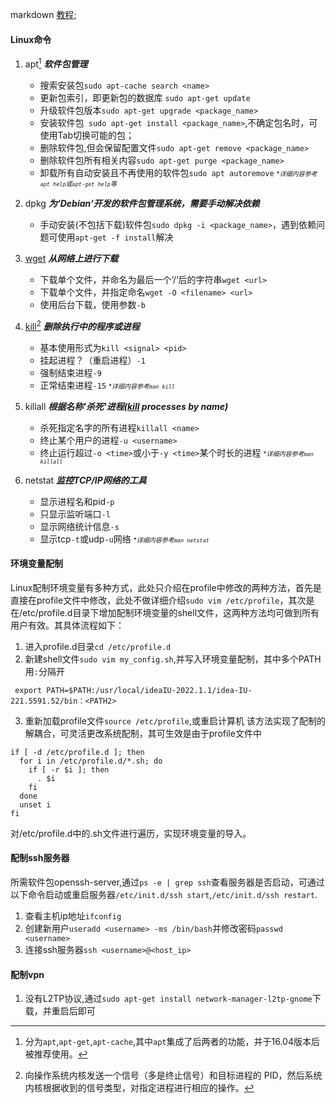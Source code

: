 markdown [教程](https://blog.csdn.net/u014061630/article/details/81359144);

#### Linux命令

1. apt[^1] ***软件包管理***
   [^1]:分为`apt`,`apt-get`,`apt-cache`,其中`apt`集成了后两者的功能，并于16.04版本后被推荐使用。
    * 搜索安装包`sudo apt-cache search <name>`
    * 更新包索引，即更新包的数据库 `sudo apt-get update`
    * 升级软件包版本`sudo apt-get upgrade <package_name>`
    * 安装软件包` sudo apt-get install <package_name>`,不确定包名时，可使用Tab切换可能的包；
    * 删除软件包,但会保留配置文件`sudo apt-get remove <package_name>`
    * 删除软件包所有相关内容`sudo apt-get purge <package_name>`
    * 卸载所有自动安装且不再使用的软件包`sudo apt autoremove`
     <font size=1>\**详细内容参考`apt help`或`apt-get help`等*</font>
   
2. dpkg ***为‘Debian‘开发的软件包管理系统，需要手动解决依赖***
    * 手动安装(不包括下载)软件包`sudo dpkg -i <package_name>`，遇到依赖问题可使用`apt-get -f install`解决 
3. [wget](http://lnmp.ailinux.net/wget) ***从网络上进行下载***
    * 下载单个文件，并命名为最后一个‘/‘后的字符串`wget <url>`
    * 下载单个文件，并指定命名`wget -O <filename> <url>`
    * 使用后台下载，使用参数`-b`
4. [kill](http://t.zoukankan.com/zh-dream-p-12336812.html)[^2] ***删除执行中的程序或进程***
   [^2]:向操作系统内核发送一个信号（多是终止信号）和目标进程的 PID，然后系统内核根据收到的信号类型，对指定进程进行相应的操作。
    * 基本使用形式为`kill <signal> <pid>`
    * 挂起进程？（重启进程）`-1`
    * 强制结束进程`-9`
    * 正常结束进程`-15`
   <font size=1>\**详细内容参考`man kill`*</font>
5. killall ***根据名称'杀死'进程(<u>kill</u> processes by name)***
   * 杀死指定名字的所有进程`killall <name>`
   * 终止某个用户的进程`-u <username>`
   * 终止运行超过`-o <time>`或小于`-y <time>`某个时长的进程
  <font size=1>\**详细内容参考`man killall`*</font>
6. netstat ***监控TCP/IP网络的工具***
   * 显示进程名和pid`-p`
   * 只显示监听端口`-l`
   * 显示网络统计信息`-s`
   * 显示tcp`-t`或udp`-u`网络
<font size=1>\**详细内容参考`man netstat`*</font>

#### 环境变量配制
Linux配制环境变量有多种方式，此处只介绍在profile中修改的两种方法，首先是直接在profile文件中修改，此处不做详细介绍`sudo vim /etc/profile`，其次是在/etc/profile.d目录下增加配制环境变量的shell文件，这两种方法均可做到所有用户有效。其具体流程如下：

1. 进入profile.d目录`cd /etc/profile.d`
2. 新建shell文件`sudo vim my_config.sh`,并写入环境变量配制，其中多个PATH用`:`分隔开
```shell
 export PATH=$PATH:/usr/local/ideaIU-2022.1.1/idea-IU-221.5591.52/bin：<PATH2>
```
3.  重新加载profile文件`source /etc/profile`,或重启计算机
该方法实现了配制的解耦合，可灵活更改系统配制，其可生效是由于profile文件中
```shell
if [ -d /etc/profile.d ]; then
  for i in /etc/profile.d/*.sh; do
    if [ -r $i ]; then
      . $i
    fi
  done
  unset i
fi
```
对/etc/profile.d中的.sh文件进行遍历，实现环境变量的导入。

#### 配制ssh服务器
所需软件包openssh-server,通过`ps -e | grep ssh`查看服务器是否启动，可通过以下命令启动或重启服务器`/etc/init.d/ssh start`,`/etc/init.d/ssh restart`.
1. 查看主机ip地址`ifconfig`
2. 创建新用户`useradd <username> -ms /bin/bash`并修改密码`passwd <username>`
3. 连接ssh服务器`ssh <username>@<host_ip>`

#### 配制vpn
1. 没有L2TP协议,通过`sudo apt-get install network-manager-l2tp-gnome`下载，并重启后即可
